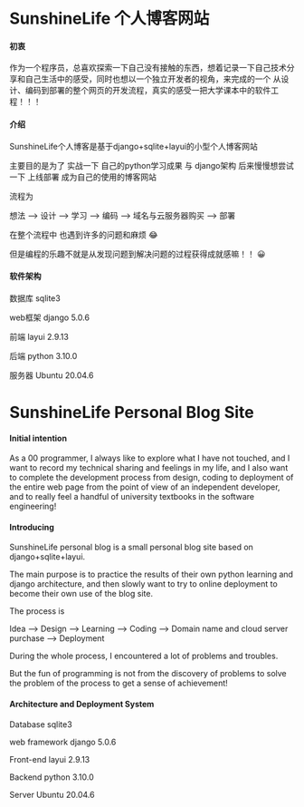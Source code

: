 # SunshineLife 个人博客网站

#### 初衷

作为一个程序员，总喜欢探索一下自己没有接触的东西，想着记录一下自己技术分享和自己生活中的感受，同时也想以一个独立开发者的视角，来完成的一个
从设计、编码到部署的整个网页的开发流程，真实的感受一把大学课本中的软件工程！！！

#### 介绍

SunshineLife个人博客是基于django+sqlite+layui的小型个人博客网站

主要目的是为了 实战一下 自己的python学习成果 与 django架构 后来慢慢想尝试一下 上线部署 成为自己的使用的博客网站

流程为

想法 ——> 设计 ——> 学习 ——> 编码 ——> 域名与云服务器购买 ——> 部署

在整个流程中 也遇到许多的问题和麻烦   :joy: 

但是编程的乐趣不就是从发现问题到解决问题的过程获得成就感嘛！！ :grinning:  

#### 软件架构

数据库 sqlite3

web框架 django 5.0.6

前端  layui 2.9.13

后端  python 3.10.0

服务器 Ubuntu 20.04.6



# SunshineLife Personal Blog Site

#### Initial intention
As a 00 programmer, I always like to explore what I have not touched, and I want to record my technical sharing and feelings in my life, and I also want to complete the development process from design, coding to deployment of the entire web page from the point of view 
of an independent developer, and to really feel a handful of university textbooks in the software engineering!

####  Introducing
SunshineLife personal blog is a small personal blog site based on django+sqlite+layui.

The main purpose is to practice the results of their own python learning and django architecture, and then slowly want to try to online deployment to become their own use of the blog site.

The process is

Idea --> Design --> Learning --> Coding --> Domain name and cloud server purchase --> Deployment

During the whole process, I encountered a lot of problems and troubles. 

But the fun of programming is not from the discovery of problems to solve the problem of the process to get a sense of achievement! 


####  Architecture and Deployment System
Database sqlite3

web framework django 5.0.6

Front-end layui 2.9.13

Backend python 3.10.0

Server Ubuntu 20.04.6


